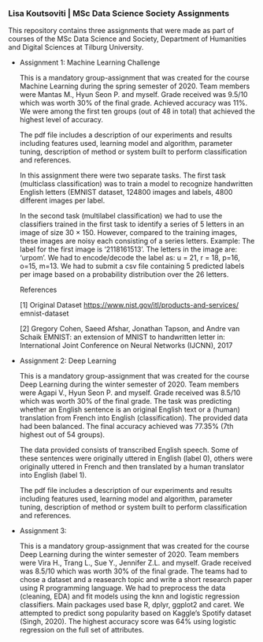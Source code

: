 ### Lisa Koutsoviti | MSc Data Science Society Assignments

This repository contains three assignments that were made as part of courses of the MSc Data Science and Society, Department of Humanities and Digital Sciences at Tilburg University.

- Assignment 1: Machine Learning Challenge

  This is a mandatory group-assignment that was created for the course Machine Learning during the spring semester of 2020. Team members were Mantas M., Hyun Seon P. and myself. Grade received was 9.5/10 which was worth 30% of the final grade. Achieved accuracy was 11%. We were among the first ten groups (out of 48 in total) that achieved the highest level of accuracy. 

  The pdf file includes a description of our experiments and results including features used, learning model and algorithm, parameter tuning, description of method or system built to perform classification and references.

  In this assignment there were two separate tasks. The first task (multiclass classification) was to train a model to recognize handwritten English letters (EMNIST dataset, 124800 images and labels, 4800 different images per label.

  In the second task (multilabel classification) we had to use the classifiers trained in the first task to identify a series of 5 letters in an image of size 30 × 150. However, compared to the training images, these images are noisy each consisting of a series letters. Example: The label for the first image is ‘2118161513’. The letters in the image are: ‘urpom’. We had to encode/decode the label as: u = 21, r = 18, p=16, o=15, m=13. We had to submit a csv file containing 5 predicted labels per image based on a probability distribution over the 26 letters.

    References

    [1] Original Dataset https://www.nist.gov/itl/products-and-services/ emnist-dataset

    [2] Gregory Cohen, Saeed Afshar, Jonathan Tapson, and Andre van Schaik EMNIST: an extension of MNIST to handwritten letter in: International Joint Conference on Neural Networks (IJCNN), 2017

- Assignment 2: Deep Learning 

  This is a mandatory group-assignment that was created for the course Deep Learning during the winter semester of 2020. Team members were Agapi V., Hyun Seon P. and myself. Grade received was 8.5/10 which was worth 30% of the final grade. The task was predicting whether an English sentence is an original English text or a (human) translation from French into English (classification). The provided data had been balanced. The final accuracy achieved was 77.35% (7th highest out of 54 groups). 

  The data provided consists of transcribed English speech. Some of these sentences were originally uttered in English (label 0), others were originally uttered in French and then translated by a human translator into English (label 1).

  The pdf file includes a description of our experiments and results including features used, learning model and algorithm, parameter tuning, description of method or system built to perform classification and references.

- Assignment 3: 

  This is a mandatory group-assignment that was created for the course Deep Learning during the winter semester of 2020. Team members were Vira H., Trang L., Sue Y., Jennifer Z.L. and myself. Grade received was 8.5/10 which was worth 30% of the final grade. The teams had to chose a dataset and a reasearch topic and write a short research paper using R programming language. We had to preprocess the data (cleaning, EDA) and fit models using the knn and logistic regression classifiers. Main packages used base R, dplyr, ggplot2 and caret. We attempted to predict song popularity based on Kaggle’s Spotify dataset (Singh, 2020). The highest accuracy score was 64% using logistic regression on the full set of attributes. 
